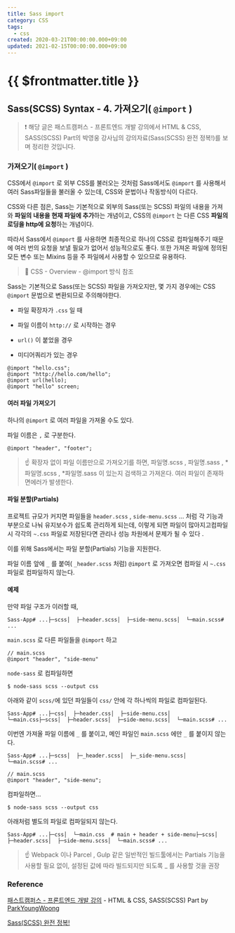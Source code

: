 ```yaml
---
title: Sass import
category: CSS
tags:
  - css
created: 2020-03-21T00:00:00.000+09:00
updated: 2021-02-15T00:00:00.000+09:00
---
```


# {{ $frontmatter.title }}

## Sass(SCSS) Syntax - 4. 가져오기( `@import` )

> ❗️ 해당 글은 패스트캠퍼스 - 프론트엔드 개발 강의에서 HTML & CSS, SASS(SCSS) Part의 박영웅 강사님의 강의자료(Sass(SCSS) 완전 정복!)를 보며 정리한 것입니다.

### 가져오기( `@import` )

CSS에서 `@import` 로 외부 CSS를 불러오는 것처럼 Sass에서도 `@import` 를 사용해서여러 Sass파일들을 불러올 수 있는데, CSS와 문법이나 작동방식이 다르다.

CSS와 다른 점은, Sass는 기본적으로 외부의 Sass(또는 SCSS) 파일의 내용을 가져와 **파일의 내용을 현재 파일에 추가**하는 개념이고, CSS의 `@import` 는 다른 CSS **파일의 로딩을 http에 요청**하는 개념이다.

따라서 Sass에서 `@import` 를 사용하면 최종적으로 하나의 CSS로 컴파일해주기 때문에 여러 번의 요청을 보낼 필요가 없어서 성능적으로도 좋다. 또한 가져온 파일에 정의된 모든 변수 또는 Mixins 등을 주 파일에서 사용할 수 있으므로 유용하다.

> 🔗 CSS - Overview - @import 방식 참조

Sass는 기본적으로 Sass(또는 SCSS) 파일을 가져오지만, 몇 가지 경우에는 CSS `@import` 문법으로 변환되므로 주의해야한다.

- 파일 확장자가 `.css` 일 때

- 파일 이름이 `http://` 로 시작하는 경우

- `url()` 이 붙었을 경우

- 미디어쿼리가 있는 경우

```
@import "hello.css";
@import "http://hello.com/hello";
@import url(hello);
@import "hello" screen;
```

#### 여러 파일 가져오기

하나의 `@import` 로 여러 파일을 가져올 수도 있다.

파일 이름은 `,` 로 구분한다.

```
@import "header", "footer";
```

> ☝️ 확장자 없이 파일 이름만으로 가져오기를 하면, 파일명.scss , 파일명.sass , *파일명.scss , *파일명.sass 이 있는지 검색하고 가져온다. 여러 파일이 존재하면에러가 발생한다.

#### 파일 분할(Partials)

프로젝트 규모가 커지면 파일들을 `header.scss` , `side-menu.scss` … 처럼 각 기능과 부분으로 나눠 유지보수가 쉽도록 관리하게 되는데, 이렇게 되면 파일이 많아지고컴파일시 각각의 `~.css` 파일로 저장된다면 관리나 성능 차원에서 문제가 될 수 있다 .

이를 위해 Sass에서는 파일 분할(Partials) 기능을 지원한다.

파일 이름 앞에 `_` 를 붙여( `_header.scss` 처럼) `@import` 로 가져오면 컴파일 시 `~.css` 파일로 컴파일하지 않는다.

#### 예제

만약 파일 구조가 이러할 때,

```
Sass-App# ...├─scss│  ├─header.scss│  ├─side-menu.scss│  └─main.scss# ...
```

`main.scss` 로 다른 파일들을 `@import` 하고

```
// main.scss
@import "header", "side-menu"
```

`node-sass` 로 컴파일하면

```
$ node-sass scss --output css
```

아래와 같이 `scss/`에 있던 파일들이 `css/` 안에 각 하나씩의 파일로 컴파일된다.

```
Sass-App# ...├─css│  ├─header.css│  ├─side-menu.css│  └─main.css├─scss│  ├─header.scss│  ├─side-menu.scss│  └─main.scss# ...
```

이번엔 가져올 파일 이름에 `_` 를 붙이고, 메인 파일인 `main.scss` 에만 `_` 를 붙이지 않는다.

```
Sass-App# ...├─scss│  ├─_header.scss│  ├─_side-menu.scss│  └─main.scss# ...
```

```
// main.scss
@import "header", "side-menu";
```

컴파일하면…

```
$ node-sass scss --output css
```

아래처럼 별도의 파일로 컴파일되지 않는다.

```
Sass-App# ...├─css│  └─main.css  # main + header + side-menu├─scss│  ├─header.scss│  ├─side-menu.scss│  └─main.scss# ...
```

> ☝️ Webpack 이나 Parcel , Gulp 같은 일반적인 빌드툴에서는 Partials 기능을 사용할 필요 없이, 설정된 값에 따라 빌드되지만 되도록 \_ 를 사용할 것을 권장

### Reference

[패스트캠퍼스 - 프론트엔드 개발 강의](https://www.fastcampus.co.kr/dev_online_react/) - HTML & CSS, SASS(SCSS) Part by [ParkYoungWoong](https://github.com/ParkYoungWoong)

[Sass(SCSS) 완전 정복!](https://heropy.blog/2018/01/31/sass/)
